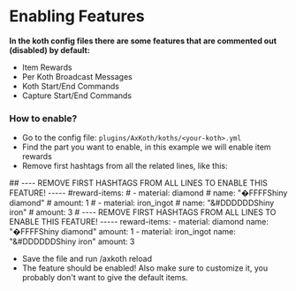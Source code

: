 # Enabling Features

**In the koth config files there are some features that are commented out (disabled) by default:**
- Item Rewards
- Per Koth Broadcast Messages
- Koth Start/End Commands
- Capture Start/End Commands

### How to enable?
- Go to the config file: `plugins/AxKoth/koths/<your-koth>.yml`
- Find the part you want to enable, in this example we will enable item rewards
- Remove first hashtags from all the related lines, like this:

<tabs>

<tab title="Before">
<code-block lang="yaml" ignore-vars="true" collapsible="false" show-white-spaces="true">
    ## ---- REMOVE FIRST HASHTAGS FROM ALL LINES TO ENABLE THIS FEATURE! -----
    #reward-items:
    #  - material: diamond
    #    name: "&#00FFFFShiny diamond"
    #    amount: 1
    #  - material: iron_ingot
    #    name: "&#DDDDDDShiny iron"
    #    amount: 3 
</code-block>
</tab>

<tab title="After">
<code-block lang="yaml" ignore-vars="true" collapsible="false" show-white-spaces="true">
    # ---- REMOVE FIRST HASHTAGS FROM ALL LINES TO ENABLE THIS FEATURE! -----
    reward-items:
      - material: diamond
        name: "&#00FFFFShiny diamond"
        amount: 1
      - material: iron_ingot
        name: "&#DDDDDDShiny iron"
        amount: 3 
</code-block>
</tab>
</tabs>

- Save the file and run /axkoth reload
- The feature should be enabled! Also make sure to customize it, you probably don't want to give the default items.